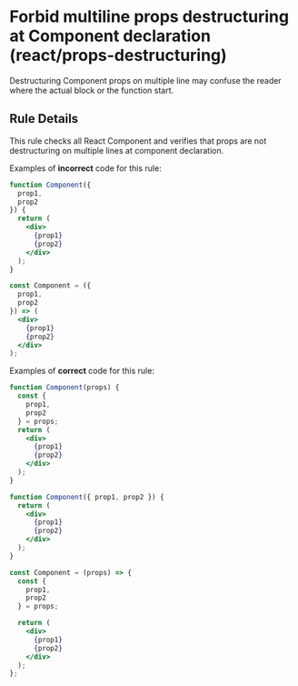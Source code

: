 # Forbid multiline props destructuring at Component declaration (react/props-destructuring)

Destructuring Component props on multiple line may confuse the reader where the actual block or the function start.

## Rule Details

This rule checks all React Component and verifies that props are not destructuring on multiple lines at component declaration.

Examples of **incorrect** code for this rule:

```jsx
function Component({ 
  prop1, 
  prop2 
}) {
  return (
    <div>
      {prop1}
      {prop2}
    </div>
  );
}
```

```jsx
const Component = ({ 
  prop1, 
  prop2 
}) => (
  <div>
    {prop1}
    {prop2}
  </div>
);
```

Examples of **correct** code for this rule:

```jsx
function Component(props) {
  const { 
    prop1, 
    prop2 
  } = props;
  return (
    <div>
      {prop1}
      {prop2}
    </div>
  );
}
```

```jsx
function Component({ prop1, prop2 }) {
  return (
    <div>
      {prop1}
      {prop2}
    </div>
  );
}
```

```jsx
const Component = (props) => {
  const { 
    prop1,
    prop2
  } = props;

  return (
    <div>
      {prop1}
      {prop2}
    </div>
  );
};
```
